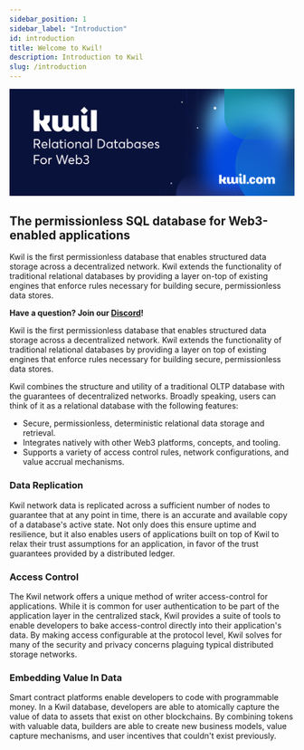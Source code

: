 ```yaml
---
sidebar_position: 1
sidebar_label: "Introduction"
id: introduction
title: Welcome to Kwil!
description: Introduction to Kwil
slug: /introduction
---
```


![kwil-banner](../docs/kwil-banner.svg)

## The permissionless SQL database for Web3-enabled applications

Kwil is the first permissionless database that enables structured data storage across a decentralized network. Kwil extends the functionality of traditional relational databases by providing a layer on-top of existing engines that enforce rules necessary for building secure, permissionless data stores.

**Have a question? Join our [Discord](<https://discord.com/invite/HzRPZ59Kay>)!**

Kwil is the first permissionless database that enables structured data storage across a decentralized network. Kwil extends the functionality of traditional relational databases by providing a layer on top of existing engines that enforce rules necessary for building secure, permissionless data stores.

Kwil combines the structure and utility of a traditional OLTP database with the guarantees of decentralized networks.  Broadly speaking, users can think of it as a relational database with the following features:

- Secure, permissionless, deterministic relational data storage and retrieval.
- Integrates natively with other Web3 platforms, concepts, and tooling.
- Supports a variety of access control rules, network configurations, and value accrual mechanisms.

### Data Replication

Kwil network data is replicated across a sufficient number of nodes to guarantee that at any point in time, there is an accurate and available copy of a database's active state.  Not only does this ensure uptime and resilience, but it also enables users of applications built on top of Kwil to relax their trust assumptions for an application, in favor of the trust guarantees provided by a distributed ledger.

### Access Control

The Kwil network offers a unique method of writer access-control for applications.  While it is common for user authentication to be part of the application layer in the centralized stack, Kwil provides a suite of tools to enable developers to bake access-control directly into their application's data.  By making access configurable at the protocol level, Kwil solves for many of the security and privacy concerns plaguing typical distributed storage networks.

### Embedding Value In Data

Smart contract platforms enable developers to code with programmable money.  In a Kwil database, developers are able to atomically capture the value of data to assets that exist on other blockchains.  By combining tokens with valuable data, builders are able to create new business models, value capture mechanisms, and user incentives that couldn't exist previously.
